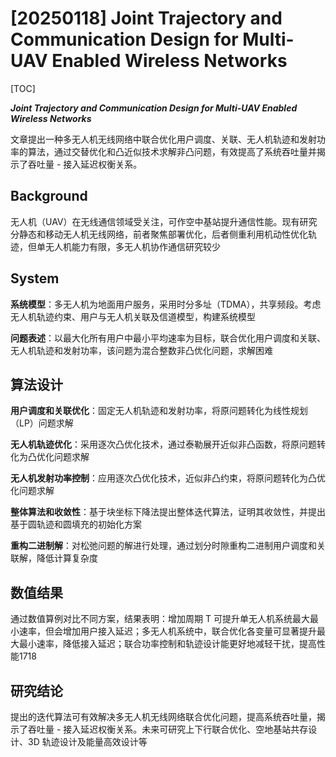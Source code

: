 # [20250118] Joint Trajectory and Communication Design for Multi-UAV Enabled Wireless Networks

[TOC]

***Joint Trajectory and Communication Design for Multi-UAV Enabled Wireless Networks***

文章提出一种多无人机无线网络中联合优化用户调度、关联、无人机轨迹和发射功率的算法，通过交替优化和凸近似技术求解非凸问题，有效提高了系统吞吐量并揭示了吞吐量 - 接入延迟权衡关系。

## Background

无人机（UAV）在无线通信领域受关注，可作空中基站提升通信性能。现有研究分静态和移动无人机无线网络，前者聚焦部署优化，后者侧重利用机动性优化轨迹，但单无人机能力有限，多无人机协作通信研究较少

## System

**系统模型**：多无人机为地面用户服务，采用时分多址（TDMA），共享频段。考虑无人机轨迹约束、用户与无人机关联及信道模型，构建系统模型

**问题表述**：以最大化所有用户中最小平均速率为目标，联合优化用户调度和关联、无人机轨迹和发射功率，该问题为混合整数非凸优化问题，求解困难

## 算法设计

**用户调度和关联优化**：固定无人机轨迹和发射功率，将原问题转化为线性规划（LP）问题求解

**无人机轨迹优化**：采用逐次凸优化技术，通过泰勒展开近似非凸函数，将原问题转化为凸优化问题求解

**无人机发射功率控制**：应用逐次凸优化技术，近似非凸约束，将原问题转化为凸优化问题求解

**整体算法和收敛性**：基于块坐标下降法提出整体迭代算法，证明其收敛性，并提出基于圆轨迹和圆填充的初始化方案

**重构二进制解**：对松弛问题的解进行处理，通过划分时隙重构二进制用户调度和关联解，降低计算复杂度

## 数值结果

通过数值算例对比不同方案，结果表明：增加周期 T 可提升单无人机系统最大最小速率，但会增加用户接入延迟；多无人机系统中，联合优化各变量可显著提升最大最小速率，降低接入延迟；联合功率控制和轨迹设计能更好地减轻干扰，提高性能1718

## 研究结论

提出的迭代算法可有效解决多无人机无线网络联合优化问题，提高系统吞吐量，揭示了吞吐量 - 接入延迟权衡关系。未来可研究上下行联合优化、空地基站共存设计、3D 轨迹设计及能量高效设计等
